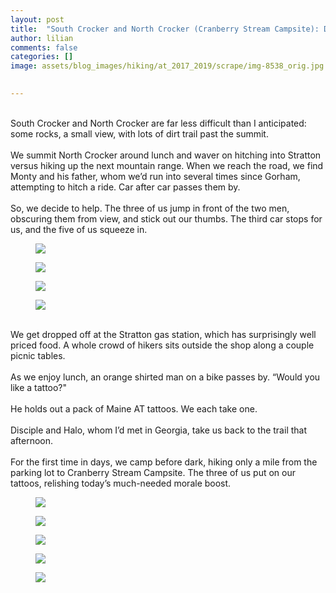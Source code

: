 ```yaml
---
layout: post  
title:  "South Crocker and North Crocker (Cranberry Stream Campsite): Day 130"  
author: lilian  
comments: false  
categories: []  
image: assets/blog_images/hiking/at_2017_2019/scrape/img-8538_orig.jpg 
                  

---
```

<br><a></a>South Crocker and North Crocker are far less difficult than I anticipated: some rocks, a small view, with lots of dirt trail past the summit.<br><br><a></a>We summit North Crocker around lunch and waver on hitching into Stratton versus hiking up the next mountain range. When we reach the road, we find Monty and his father, whom we’d run into several times since Gorham, attempting to hitch a ride. Car after car passes them by.<br><br>So, we decide to help. The three of us jump in front of the two men, obscuring them from view, and stick out our thumbs. The third car stops for us, and the five of us squeeze in.<br>

<figure><img src="{{site.baseurl}}/assets/blog_images/hiking/at_2017_2019/scrape/img-8538_orig.jpg" ></figure>

<figure><img src="{{site.baseurl}}/assets/blog_images/hiking/at_2017_2019/scrape/img-8539_orig.jpg" ></figure>

<figure><img src="{{site.baseurl}}/assets/blog_images/hiking/at_2017_2019/scrape/img-8540_orig.jpg" ></figure>

<figure><img src="{{site.baseurl}}/assets/blog_images/hiking/at_2017_2019/scrape/img-8541_orig.jpg" ></figure>

<a><br></a>We get dropped off at the Stratton gas station, which has surprisingly well priced food. A whole crowd of hikers sits outside the shop along a couple picnic tables.<br><br>As we enjoy lunch, an orange shirted man on a bike passes by. “Would you like a tattoo?"<br><br>He holds out a pack of Maine AT tattoos. We each take one.<br><a><br></a>Disciple and Halo, whom I’d met in Georgia, take us back to the trail that afternoon.<br><br>For the first time in days, we camp before dark, hiking only a mile from the parking lot to Cranberry Stream Campsite. The three of us put on our tattoos, relishing today’s much-needed morale boost.<br>

<figure><img src="{{site.baseurl}}/assets/blog_images/hiking/at_2017_2019/scrape/img-8543_orig.jpg" ></figure>

<figure><img src="{{site.baseurl}}/assets/blog_images/hiking/at_2017_2019/scrape/img-8544_orig.jpg" ></figure>

<figure><img src="{{site.baseurl}}/assets/blog_images/hiking/at_2017_2019/scrape/img-8550_orig.jpg" ></figure>

<figure><img src="{{site.baseurl}}/assets/blog_images/hiking/at_2017_2019/scrape/img-8553_orig.jpg" ></figure>

<figure><img src="{{site.baseurl}}/assets/blog_images/hiking/at_2017_2019/scrape/img-9521_8_orig.jpg" ></figure>